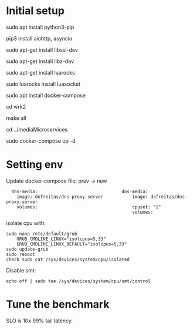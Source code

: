 # Initial setup
sudo apt install python3-pip

pip3 install aiohttp, asyncio

sudo apt-get install libssl-dev

sudo apt-get install libz-dev

sudo apt-get install luarocks

sudo luarocks install luasocket

sudo apt  install docker-compose

cd wrk2

make all

cd ../mediaMicroservices

sudo docker-compose up -d

# Setting env
Update docker-compose file: prev -> new

      dns-media:                                dns-media:
        image: defreitas/dns-proxy-server           image: defreitas/dns-proxy-server
        volumes:                                    cpuset: "1"                                 
                                                    volumes:

isolate cpu with:

    sudo nano /etc/default/grub
        GRUB_CMDLINE_LINUX="isolcpus=5,33"
        GRUB_CMDLINE_LINUX_DEFAULT="isolcpus=5,33"
    sudo update-grub
    sudo reboot
    check sudo cat /sys/devices/system/cpu/isolated

Disable smt:

    echo off | sudo tee /sys/devices/system/cpu/smt/control

# Tune the benchmark
SLO is 10x 99% tail latency

